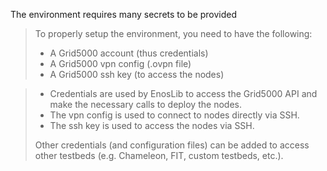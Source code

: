 The environment requires many secrets to be provided

> To properly setup the environment, you need to have the following:
> - A Grid5000 account (thus credentials)
> - A Grid5000 vpn config (.ovpn file)
> - A Grid5000 ssh key (to access the nodes)

> - Credentials are used by EnosLib to access the Grid5000 API and make the necessary calls to deploy the nodes.
> - The vpn config is used to connect to nodes directly via SSH.
> - The ssh key is used to access the nodes via SSH.
>
> Other credentials (and configuration files) can be added to access other testbeds (e.g. Chameleon, FIT, custom
> testbeds, etc.).